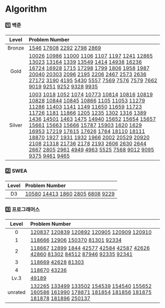 # Algorithm
### 1️⃣ 백준
| Level | Problem Number |
| :------: | :------ |
| Bronze | [1546](https://github.com/ISMINIMIN/Algorithm/tree/main/백준/Bronze/1546. 평균) [17608](https://github.com/ISMINIMIN/Algorithm/tree/main/백준/Bronze/17608. 막대기) [2292](https://github.com/ISMINIMIN/Algorithm/tree/main/백준/Bronze/2292. 벌집) [2798](https://github.com/ISMINIMIN/Algorithm/tree/main/백준/Bronze/2798. 블랙잭) [2869](https://github.com/ISMINIMIN/Algorithm/tree/main/백준/Bronze/2869. 달팽이는 올라가고 싶다)  |
| Gold | [10026](https://github.com/ISMINIMIN/Algorithm/tree/main/백준/Gold/10026. 적록색약) [10986](https://github.com/ISMINIMIN/Algorithm/tree/main/백준/Gold/10986. 나머지 합) [11000](https://github.com/ISMINIMIN/Algorithm/tree/main/백준/Gold/11000. 강의실 배정) [1106](https://github.com/ISMINIMIN/Algorithm/tree/main/백준/Gold/1106. 호텔) [1107](https://github.com/ISMINIMIN/Algorithm/tree/main/백준/Gold/1107. 리모컨) [1197](https://github.com/ISMINIMIN/Algorithm/tree/main/백준/Gold/1197. 최소 스패닝 트리) [1241](https://github.com/ISMINIMIN/Algorithm/tree/main/백준/Gold/1241. 머리 톡톡) [12865](https://github.com/ISMINIMIN/Algorithm/tree/main/백준/Gold/12865. 평범한 배낭) [13023](https://github.com/ISMINIMIN/Algorithm/tree/main/백준/Gold/13023. ABCDE) [13164](https://github.com/ISMINIMIN/Algorithm/tree/main/백준/Gold/13164. 행복 유치원) [1339](https://github.com/ISMINIMIN/Algorithm/tree/main/백준/Gold/1339. 단어 수학) [13549](https://github.com/ISMINIMIN/Algorithm/tree/main/백준/Gold/13549. 숨바꼭질 3) [1414](https://github.com/ISMINIMIN/Algorithm/tree/main/백준/Gold/1414. 불우이웃돕기) [14938](https://github.com/ISMINIMIN/Algorithm/tree/main/백준/Gold/14938. 서강그라운드) [16236](https://github.com/ISMINIMIN/Algorithm/tree/main/백준/Gold/16236. 아기 상어) [16724](https://github.com/ISMINIMIN/Algorithm/tree/main/백준/Gold/16724. 피리 부는 사나이) [16928](https://github.com/ISMINIMIN/Algorithm/tree/main/백준/Gold/16928. 뱀과 사다리 게임) [1715](https://github.com/ISMINIMIN/Algorithm/tree/main/백준/Gold/1715. 카드 정렬하기) [17298](https://github.com/ISMINIMIN/Algorithm/tree/main/백준/Gold/17298. 오큰수) [1799](https://github.com/ISMINIMIN/Algorithm/tree/main/백준/Gold/1799. 비숍) [1806](https://github.com/ISMINIMIN/Algorithm/tree/main/백준/Gold/1806. 부분합) [1958](https://github.com/ISMINIMIN/Algorithm/tree/main/백준/Gold/1958. LCS 3) [1987](https://github.com/ISMINIMIN/Algorithm/tree/main/백준/Gold/1987. 알파벳) [20040](https://github.com/ISMINIMIN/Algorithm/tree/main/백준/Gold/20040. 사이클 게임) [20303](https://github.com/ISMINIMIN/Algorithm/tree/main/백준/Gold/20303. 할로윈의 양아치) [2096](https://github.com/ISMINIMIN/Algorithm/tree/main/백준/Gold/2096. 내려가기) [2195](https://github.com/ISMINIMIN/Algorithm/tree/main/백준/Gold/2195. 문자열 복사) [2206](https://github.com/ISMINIMIN/Algorithm/tree/main/백준/Gold/2206. 벽 부수고 이동하기) [2467](https://github.com/ISMINIMIN/Algorithm/tree/main/백준/Gold/2467. 용액) [2573](https://github.com/ISMINIMIN/Algorithm/tree/main/백준/Gold/2573. 빙산) [2636](https://github.com/ISMINIMIN/Algorithm/tree/main/백준/Gold/2636. 치즈) [27172](https://github.com/ISMINIMIN/Algorithm/tree/main/백준/Gold/27172. 수 나누기 게임) [3190](https://github.com/ISMINIMIN/Algorithm/tree/main/백준/Gold/3190. 뱀) [4195](https://github.com/ISMINIMIN/Algorithm/tree/main/백준/Gold/4195. 친구 네트워크) [5430](https://github.com/ISMINIMIN/Algorithm/tree/main/백준/Gold/5430. AC) [5557](https://github.com/ISMINIMIN/Algorithm/tree/main/백준/Gold/5557. 1학년) [7569](https://github.com/ISMINIMIN/Algorithm/tree/main/백준/Gold/7569. 토마토) [7576](https://github.com/ISMINIMIN/Algorithm/tree/main/백준/Gold/7576. 토마토) [7579](https://github.com/ISMINIMIN/Algorithm/tree/main/백준/Gold/7579. 앱) [7662](https://github.com/ISMINIMIN/Algorithm/tree/main/백준/Gold/7662. 이중 우선순위 큐) [9019](https://github.com/ISMINIMIN/Algorithm/tree/main/백준/Gold/9019. DSLR) [9251](https://github.com/ISMINIMIN/Algorithm/tree/main/백준/Gold/9251. LCS) [9252](https://github.com/ISMINIMIN/Algorithm/tree/main/백준/Gold/9252. LCS 2) [9328](https://github.com/ISMINIMIN/Algorithm/tree/main/백준/Gold/9328. 열쇠) [9935](https://github.com/ISMINIMIN/Algorithm/tree/main/백준/Gold/9935. 문자열 폭발)  |
| Silver | [1003](https://github.com/ISMINIMIN/Algorithm/tree/main/백준/Silver/1003. 피보나치 함수) [1018](https://github.com/ISMINIMIN/Algorithm/tree/main/백준/Silver/1018. 체스판 다시 칠하기) [1052](https://github.com/ISMINIMIN/Algorithm/tree/main/백준/Silver/1052. 물병) [1074](https://github.com/ISMINIMIN/Algorithm/tree/main/백준/Silver/1074. Z) [10773](https://github.com/ISMINIMIN/Algorithm/tree/main/백준/Silver/10773. 제로) [10814](https://github.com/ISMINIMIN/Algorithm/tree/main/백준/Silver/10814. 나이순 정렬) [10816](https://github.com/ISMINIMIN/Algorithm/tree/main/백준/Silver/10816. 숫자 카드 2) [10819](https://github.com/ISMINIMIN/Algorithm/tree/main/백준/Silver/10819. 차이를 최대로) [10828](https://github.com/ISMINIMIN/Algorithm/tree/main/백준/Silver/10828. 스택) [10844](https://github.com/ISMINIMIN/Algorithm/tree/main/백준/Silver/10844. 쉬운 계단 수) [10845](https://github.com/ISMINIMIN/Algorithm/tree/main/백준/Silver/10845. 큐) [10866](https://github.com/ISMINIMIN/Algorithm/tree/main/백준/Silver/10866. 덱) [1105](https://github.com/ISMINIMIN/Algorithm/tree/main/백준/Silver/1105. 팔) [11053](https://github.com/ISMINIMIN/Algorithm/tree/main/백준/Silver/11053. 가장 긴 증가하는 부분 수열) [11279](https://github.com/ISMINIMIN/Algorithm/tree/main/백준/Silver/11279. 최대 힙) [11286](https://github.com/ISMINIMIN/Algorithm/tree/main/백준/Silver/11286. 절댓값 힙) [11403](https://github.com/ISMINIMIN/Algorithm/tree/main/백준/Silver/11403. 경로 찾기) [1141](https://github.com/ISMINIMIN/Algorithm/tree/main/백준/Silver/1141. 접두사) [1149](https://github.com/ISMINIMIN/Algorithm/tree/main/백준/Silver/1149. RGB거리) [11650](https://github.com/ISMINIMIN/Algorithm/tree/main/백준/Silver/11650. 좌표 정렬하기) [11659](https://github.com/ISMINIMIN/Algorithm/tree/main/백준/Silver/11659. 구간 합 구하기 4) [11723](https://github.com/ISMINIMIN/Algorithm/tree/main/백준/Silver/11723. 집합) [11726](https://github.com/ISMINIMIN/Algorithm/tree/main/백준/Silver/11726. 2×n 타일링) [1181](https://github.com/ISMINIMIN/Algorithm/tree/main/백준/Silver/1181. 단어 정렬) [11866](https://github.com/ISMINIMIN/Algorithm/tree/main/백준/Silver/11866. 요세푸스 문제 0) [1205](https://github.com/ISMINIMIN/Algorithm/tree/main/백준/Silver/1205. 등수 구하기) [1235](https://github.com/ISMINIMIN/Algorithm/tree/main/백준/Silver/1235. 학생 번호) [1302](https://github.com/ISMINIMIN/Algorithm/tree/main/백준/Silver/1302. 베스트셀러) [1316](https://github.com/ISMINIMIN/Algorithm/tree/main/백준/Silver/1316. 그룹 단어 체커) [1389](https://github.com/ISMINIMIN/Algorithm/tree/main/백준/Silver/1389. 케빈 베이컨의 6단계 법칙) [1436](https://github.com/ISMINIMIN/Algorithm/tree/main/백준/Silver/1436. 영화감독 숌) [14501](https://github.com/ISMINIMIN/Algorithm/tree/main/백준/Silver/14501. 퇴사) [1463](https://github.com/ISMINIMIN/Algorithm/tree/main/백준/Silver/1463. 1로 만들기) [1475](https://github.com/ISMINIMIN/Algorithm/tree/main/백준/Silver/1475. 방 번호) [14940](https://github.com/ISMINIMIN/Algorithm/tree/main/백준/Silver/14940. 쉬운 최단거리) [15652](https://github.com/ISMINIMIN/Algorithm/tree/main/백준/Silver/15652. N과 M （4）) [15654](https://github.com/ISMINIMIN/Algorithm/tree/main/백준/Silver/15654. N과 M （5）) [15657](https://github.com/ISMINIMIN/Algorithm/tree/main/백준/Silver/15657. N과 M （8）) [15661](https://github.com/ISMINIMIN/Algorithm/tree/main/백준/Silver/15661. 링크와 스타트) [15663](https://github.com/ISMINIMIN/Algorithm/tree/main/백준/Silver/15663. N과 M （9）) [15666](https://github.com/ISMINIMIN/Algorithm/tree/main/백준/Silver/15666. N과 M （12）) [15787](https://github.com/ISMINIMIN/Algorithm/tree/main/백준/Silver/15787. 기차가 어둠을 헤치고 은하수를) [15903](https://github.com/ISMINIMIN/Algorithm/tree/main/백준/Silver/15903. 카드 합체 놀이) [1620](https://github.com/ISMINIMIN/Algorithm/tree/main/백준/Silver/1620. 나는야 포켓몬 마스터 이다솜) [1629](https://github.com/ISMINIMIN/Algorithm/tree/main/백준/Silver/1629. 곱셈) [16953](https://github.com/ISMINIMIN/Algorithm/tree/main/백준/Silver/16953. A → B) [17219](https://github.com/ISMINIMIN/Algorithm/tree/main/백준/Silver/17219. 비밀번호 찾기) [17615](https://github.com/ISMINIMIN/Algorithm/tree/main/백준/Silver/17615. 볼 모으기) [17626](https://github.com/ISMINIMIN/Algorithm/tree/main/백준/Silver/17626. Four Squares) [1764](https://github.com/ISMINIMIN/Algorithm/tree/main/백준/Silver/1764. 듣보잡) [18110](https://github.com/ISMINIMIN/Algorithm/tree/main/백준/Silver/18110. solved．ac) [18111](https://github.com/ISMINIMIN/Algorithm/tree/main/백준/Silver/18111. 마인크래프트) [18870](https://github.com/ISMINIMIN/Algorithm/tree/main/백준/Silver/18870. 좌표 압축) [1927](https://github.com/ISMINIMIN/Algorithm/tree/main/백준/Silver/1927. 최소 힙) [1931](https://github.com/ISMINIMIN/Algorithm/tree/main/백준/Silver/1931. 회의실 배정) [1932](https://github.com/ISMINIMIN/Algorithm/tree/main/백준/Silver/1932. 정수 삼각형) [1966](https://github.com/ISMINIMIN/Algorithm/tree/main/백준/Silver/1966. 프린터 큐) [2002](https://github.com/ISMINIMIN/Algorithm/tree/main/백준/Silver/2002. 추월) [20529](https://github.com/ISMINIMIN/Algorithm/tree/main/백준/Silver/20529. 가장 가까운 세 사람의 심리적 거리) [20920](https://github.com/ISMINIMIN/Algorithm/tree/main/백준/Silver/20920. 영단어 암기는 괴로워) [2108](https://github.com/ISMINIMIN/Algorithm/tree/main/백준/Silver/2108. 통계학) [21318](https://github.com/ISMINIMIN/Algorithm/tree/main/백준/Silver/21318. 피아노 체조) [21736](https://github.com/ISMINIMIN/Algorithm/tree/main/백준/Silver/21736. 헌내기는 친구가 필요해) [2178](https://github.com/ISMINIMIN/Algorithm/tree/main/백준/Silver/2178. 미로 탐색) [2193](https://github.com/ISMINIMIN/Algorithm/tree/main/백준/Silver/2193. 이친수) [2606](https://github.com/ISMINIMIN/Algorithm/tree/main/백준/Silver/2606. 바이러스) [2630](https://github.com/ISMINIMIN/Algorithm/tree/main/백준/Silver/2630. 색종이 만들기) [2644](https://github.com/ISMINIMIN/Algorithm/tree/main/백준/Silver/2644. 촌수계산) [2667](https://github.com/ISMINIMIN/Algorithm/tree/main/백준/Silver/2667. 단지번호붙이기) [2805](https://github.com/ISMINIMIN/Algorithm/tree/main/백준/Silver/2805. 나무 자르기) [2961](https://github.com/ISMINIMIN/Algorithm/tree/main/백준/Silver/2961. 도영이가 만든 맛있는 음식) [4949](https://github.com/ISMINIMIN/Algorithm/tree/main/백준/Silver/4949. 균형잡힌 세상) [4963](https://github.com/ISMINIMIN/Algorithm/tree/main/백준/Silver/4963. 섬의 개수) [5525](https://github.com/ISMINIMIN/Algorithm/tree/main/백준/Silver/5525. IOIOI) [7568](https://github.com/ISMINIMIN/Algorithm/tree/main/백준/Silver/7568. 덩치) [9012](https://github.com/ISMINIMIN/Algorithm/tree/main/백준/Silver/9012. 괄호) [9095](https://github.com/ISMINIMIN/Algorithm/tree/main/백준/Silver/9095. 1， 2， 3 더하기) [9375](https://github.com/ISMINIMIN/Algorithm/tree/main/백준/Silver/9375. 패션왕 신해빈) [9461](https://github.com/ISMINIMIN/Algorithm/tree/main/백준/Silver/9461. 파도반 수열) [9465](https://github.com/ISMINIMIN/Algorithm/tree/main/백준/Silver/9465. 스티커)  |

### 2️⃣ SWEA
| Level | Problem Number |
| :------: | :------ |
| D3 | [10580](https://github.com/ISMINIMIN/Algorithm/tree/main/SWEA/D3/10580. 전봇대) [14413](https://github.com/ISMINIMIN/Algorithm/tree/main/SWEA/D3/14413. 격자판 칠하기) [1860](https://github.com/ISMINIMIN/Algorithm/tree/main/SWEA/D3/1860. 진기의 최고급 붕어빵) [2805](https://github.com/ISMINIMIN/Algorithm/tree/main/SWEA/D3/2805. 농작물 수확하기) [6808](https://github.com/ISMINIMIN/Algorithm/tree/main/SWEA/D3/6808. 규영이와 인영이의 카드게임) [9229](https://github.com/ISMINIMIN/Algorithm/tree/main/SWEA/D3/9229. 한빈이와 Spot Mart)  |

### 3️⃣ 프로그래머스
| Level | Problem Number |
| :------: | :------ |
| 0 | [120837](https://github.com/ISMINIMIN/Algorithm/tree/main/프로그래머스/0/120837. 개미 군단) [120839](https://github.com/ISMINIMIN/Algorithm/tree/main/프로그래머스/0/120839. 가위 바위 보) [120892](https://github.com/ISMINIMIN/Algorithm/tree/main/프로그래머스/0/120892. 암호 해독) [120905](https://github.com/ISMINIMIN/Algorithm/tree/main/프로그래머스/0/120905. n의 배수 고르기) [120909](https://github.com/ISMINIMIN/Algorithm/tree/main/프로그래머스/0/120909. 제곱수 판별하기) [120910](https://github.com/ISMINIMIN/Algorithm/tree/main/프로그래머스/0/120910. 세균 증식)  |
| 1 | [118666](https://github.com/ISMINIMIN/Algorithm/tree/main/프로그래머스/1/118666. 성격 유형 검사하기) [12906](https://github.com/ISMINIMIN/Algorithm/tree/main/프로그래머스/1/12906. 같은 숫자는 싫어) [150370](https://github.com/ISMINIMIN/Algorithm/tree/main/프로그래머스/1/150370. 개인정보 수집 유효기간) [81301](https://github.com/ISMINIMIN/Algorithm/tree/main/프로그래머스/1/81301. 숫자 문자열과 영단어) [92334](https://github.com/ISMINIMIN/Algorithm/tree/main/프로그래머스/1/92334. 신고 결과 받기)  |
| 2 | [118667](https://github.com/ISMINIMIN/Algorithm/tree/main/프로그래머스/2/118667. 두 큐 합 같게 만들기) [12899](https://github.com/ISMINIMIN/Algorithm/tree/main/프로그래머스/2/12899. 124 나라의 숫자) [1844](https://github.com/ISMINIMIN/Algorithm/tree/main/프로그래머스/2/1844. 게임 맵 최단거리) [42577](https://github.com/ISMINIMIN/Algorithm/tree/main/프로그래머스/2/42577. 전화번호 목록) [42584](https://github.com/ISMINIMIN/Algorithm/tree/main/프로그래머스/2/42584. 주식가격) [42587](https://github.com/ISMINIMIN/Algorithm/tree/main/프로그래머스/2/42587. 프로세스) [42626](https://github.com/ISMINIMIN/Algorithm/tree/main/프로그래머스/2/42626. 더 맵게) [42860](https://github.com/ISMINIMIN/Algorithm/tree/main/프로그래머스/2/42860. 조이스틱) [81302](https://github.com/ISMINIMIN/Algorithm/tree/main/프로그래머스/2/81302. 거리두기 확인하기) [84512](https://github.com/ISMINIMIN/Algorithm/tree/main/프로그래머스/2/84512. 모음 사전) [87946](https://github.com/ISMINIMIN/Algorithm/tree/main/프로그래머스/2/87946. 피로도) [92335](https://github.com/ISMINIMIN/Algorithm/tree/main/프로그래머스/2/92335. k진수에서 소수 개수 구하기) [92341](https://github.com/ISMINIMIN/Algorithm/tree/main/프로그래머스/2/92341. 주차 요금 계산)  |
| 3 | [118669](https://github.com/ISMINIMIN/Algorithm/tree/main/프로그래머스/3/118669. 등산코스 정하기) [42628](https://github.com/ISMINIMIN/Algorithm/tree/main/프로그래머스/3/42628. 이중우선순위큐) [81303](https://github.com/ISMINIMIN/Algorithm/tree/main/프로그래머스/3/81303. 표 편집)  |
| 4 | [118670](https://github.com/ISMINIMIN/Algorithm/tree/main/프로그래머스/4/118670. 행렬과 연산) [43236](https://github.com/ISMINIMIN/Algorithm/tree/main/프로그래머스/4/43236. 징검다리)  |
| Lv.3 | [49189](https://github.com/ISMINIMIN/Algorithm/tree/main/프로그래머스/Lv.3/49189. 가장 먼 노드)  |
| unrated | [132265](https://github.com/ISMINIMIN/Algorithm/tree/main/프로그래머스/unrated/132265. 롤케이크 자르기) [133499](https://github.com/ISMINIMIN/Algorithm/tree/main/프로그래머스/unrated/133499. 옹알이 （2）) [133502](https://github.com/ISMINIMIN/Algorithm/tree/main/프로그래머스/unrated/133502. 햄버거 만들기) [154539](https://github.com/ISMINIMIN/Algorithm/tree/main/프로그래머스/unrated/154539. 뒤에 있는 큰 수 찾기) [154540](https://github.com/ISMINIMIN/Algorithm/tree/main/프로그래머스/unrated/154540. 무인도 여행) [155652](https://github.com/ISMINIMIN/Algorithm/tree/main/프로그래머스/unrated/155652. 둘만의 암호) [160586](https://github.com/ISMINIMIN/Algorithm/tree/main/프로그래머스/unrated/160586. 대충 만든 자판) [161990](https://github.com/ISMINIMIN/Algorithm/tree/main/프로그래머스/unrated/161990. 바탕화면 정리) [178871](https://github.com/ISMINIMIN/Algorithm/tree/main/프로그래머스/unrated/178871. 달리기 경주) [181854](https://github.com/ISMINIMIN/Algorithm/tree/main/프로그래머스/unrated/181854. 배열의 길이에 따라 다른 연산하기) [181856](https://github.com/ISMINIMIN/Algorithm/tree/main/프로그래머스/unrated/181856. 배열 비교하기) [181875](https://github.com/ISMINIMIN/Algorithm/tree/main/프로그래머스/unrated/181875. 배열에서 문자열 대소문자 변환하기) [181878](https://github.com/ISMINIMIN/Algorithm/tree/main/프로그래머스/unrated/181878. 원하는 문자열 찾기) [181896](https://github.com/ISMINIMIN/Algorithm/tree/main/프로그래머스/unrated/181896. 첫 번째로 나오는 음수) [250137](https://github.com/ISMINIMIN/Algorithm/tree/main/프로그래머스/unrated/250137. ［PCCP 기출문제］ 1번)  |

